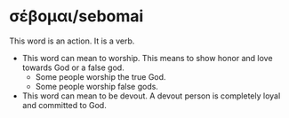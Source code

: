 # σέβομαι/sebomai
This word is an action. It is a verb.
* This word can mean to worship. This means to show honor and love towards God or a false god.
    * Some people worship the true God.
    * Some people worship false gods.
* This word can mean to be devout. A devout person is completely loyal and committed to God.
